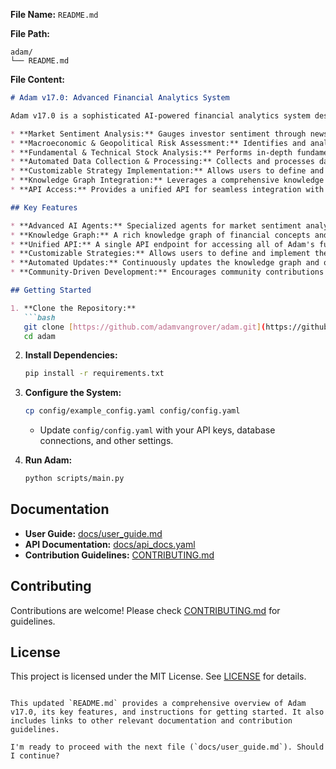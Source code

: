**File Name:** `README.md`

**File Path:**

```
adam/
└── README.md
```

**File Content:**

````markdown
# Adam v17.0: Advanced Financial Analytics System

Adam v17.0 is a sophisticated AI-powered financial analytics system designed to provide comprehensive insights and strategic guidance for investors, analysts, and researchers. Built on a foundation of cutting-edge AI and a rich knowledge graph, Adam delivers:

* **Market Sentiment Analysis:** Gauges investor sentiment through news articles, social media, and financial forums.
* **Macroeconomic & Geopolitical Risk Assessment:** Identifies and analyzes macroeconomic and geopolitical risks and their potential impact on financial markets.
* **Fundamental & Technical Stock Analysis:** Performs in-depth fundamental and technical analysis of stocks and other financial instruments.
* **Automated Data Collection & Processing:** Collects and processes data from various sources, including financial APIs, databases, and public filings.
* **Customizable Strategy Implementation:** Allows users to define and implement their own investment strategies based on Adam's insights.
* **Knowledge Graph Integration:** Leverages a comprehensive knowledge graph of financial concepts and relationships to enhance analysis and decision-making.
* **API Access:** Provides a unified API for seamless integration with other systems and data sources.

## Key Features

* **Advanced AI Agents:** Specialized agents for market sentiment analysis, macroeconomic analysis, geopolitical risk assessment, fundamental analysis, technical analysis, and more.
* **Knowledge Graph:** A rich knowledge graph of financial concepts and relationships, enabling deeper insights and context-aware analysis.
* **Unified API:** A single API endpoint for accessing all of Adam's functionalities and data.
* **Customizable Strategies:** Allows users to define and implement their own investment strategies based on Adam's insights.
* **Automated Updates:** Continuously updates the knowledge graph and other data sources to ensure accuracy and relevance.
* **Community-Driven Development:** Encourages community contributions and feedback to enhance Adam's capabilities.

## Getting Started

1. **Clone the Repository:**
   ```bash
   git clone [https://github.com/adamvangrover/adam.git](https://github.com/adamvangrover/adam.git)
   cd adam
````

2.  **Install Dependencies:**

    ```bash
    pip install -r requirements.txt
    ```

3.  **Configure the System:**

    ```bash
    cp config/example_config.yaml config/config.yaml
    ```

      * Update `config/config.yaml` with your API keys, database connections, and other settings.

4.  **Run Adam:**

    ```bash
    python scripts/main.py
    ```

## Documentation

  * **User Guide:** [docs/user\_guide.md](https://www.google.com/url?sa=E&source=gmail&q=docs/user_guide.md)
  * **API Documentation:** [docs/api\_docs.yaml](https://www.google.com/url?sa=E&source=gmail&q=docs/api_docs.yaml)
  * **Contribution Guidelines:** [CONTRIBUTING.md](https://www.google.com/url?sa=E&source=gmail&q=CONTRIBUTING.md)

## Contributing

Contributions are welcome\! Please check [CONTRIBUTING.md](https://www.google.com/url?sa=E&source=gmail&q=CONTRIBUTING.md) for guidelines.

## License

This project is licensed under the MIT License. See [LICENSE](LICENSE) for details.

```

This updated `README.md` provides a comprehensive overview of Adam v17.0, its key features, and instructions for getting started. It also includes links to other relevant documentation and contribution guidelines.

I'm ready to proceed with the next file (`docs/user_guide.md`). Should I continue?
```
